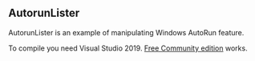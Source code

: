## AutorunLister

AutorunLister is an example of manipulating Windows AutoRun feature.

To compile you need Visual Studio 2019. [Free Community edition](https://www.visualstudio.com/vs/community/) works.
